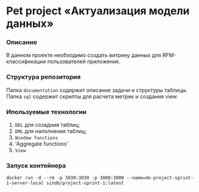 # Pet project «Актуализация модели данных»

### Описание

В данном проекте необходимо создать витрину данных для RFM-классификации пользователей приложения.

### Структура репозитория

Папка `documentation` содержит описание задачи и структуры таблицы.  
Папка `sql` содержит скрипты для расчета метрик и создания view.  

### Ипользуемые технологии

1. `DDL` для созадния таблиц;
2. `DML` для наполнения таблиц;
3. `Window functions`
4. 'Aggregate functions'
5. `View`

### Запуск контейнера

```
docker run -d --rm -p 3030:3030 -p 3000:3000 --name=de-project-sprint-1-server-local sindb/project-sprint-1:latest
```
